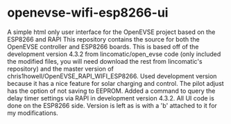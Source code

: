 # openevse-wifi-esp8266-ui
A simple html only user interface for the OpenEVSE project based on the ESP8266 and RAPI
This repository contains the source for both the OpenEVSE controller and ESP8266 boards.  This is based off of the development version 4.3.2 from lincomatic/open_evse code (only included the modified files, you will need download the rest from lincomatic's repository) and the master version of chris1howell/OpenEVSE_RAPI_WIFI_ESP8266.
Used development version because it has a nice feature for solar charging and control.  The pilot adjust has the option of not saving to EEPROM.
Added a command to query the delay timer settings via RAPI in development version 4.3.2.  All UI code is done on the ESP8266 side.
Version is left as is with a 'b' attached to it for my modifications.

